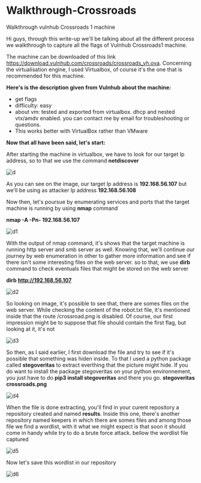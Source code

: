 # Walkthrough-Crossroads
Walkthrough vulnhub Crossroads 1  machine

Hi guys, through this write-up we'll be talking about all the different process we walkthrough to capture all the flags of Vulnhub Crossroads1 machine.

The machine can be downloaded of this link https://download.vulnhub.com/crossroads/crossroads_vh.ova.
Concerning the virtualisation engine, I used Virtualbox, of course it's the one that is recommended for this machine.

**Here's is the description given from Vulnhub about the machine:**

* get flags
* difficulty: easy
* about vm: tested and exported from virtualbox. dhcp and nested vtx/amdv enabled. you can contact me by email for troubleshooting or questions.
* This works better with VirtualBox rather than VMware

**Now that all have been said, let's start:**

After starting the machine in virtualbox, we have to look for our target Ip address, so to that we use the command **netdiscover**

![d](https://user-images.githubusercontent.com/63744686/116478438-98007300-a86d-11eb-839f-80d83ad68e55.png)

As you can see on the image, our target Ip address is **192.168.56.107**
but we'll be using as attacker Ip address **192.168.56.108**

Now then, let's poursue by enumerating services and ports that the target machine is running by using **nmap** command

**nmap -A -Pn- 192.168.56.107**

![d1](https://user-images.githubusercontent.com/63744686/116479614-7b653a80-a86f-11eb-94b6-de2fc8c2f305.png)


With the output of nmap command, it's shows that the target machine is running http server and smb server as well.
Knowing that, we'll continue our journey by web enumeration in other to gather more information and see if there isn't some interesting files on the web server.
so to that, we use **dirb** command to check eventuals files that might be stored on the web server

**dirb http://192.168.56.107**

![d2](https://user-images.githubusercontent.com/63744686/116480687-4fe34f80-a871-11eb-9c0d-2877c158a156.png)

So looking on image, it's possible to see that, there are somes files on the web server. While checking the content of the robot.txt file, it's mentioned inside that
the route /crossroad.png is disabled. Of course, our first impression might be to suppose that file should contain the first flag, but looking at it, it's not

![d3](https://user-images.githubusercontent.com/63744686/116487908-a441fb80-a880-11eb-8502-a1c2812943f1.png)

So then, as I said earlier, I first download the file and try to see if it's possible that something was hiden inside. To that I used a python package called **stegoveritas** to extract everthing that the picture might hide. If you do want to install the package stegoveritas on your python environnement, you just have to do **pip3 install stegoveritas** 
and there you go.
**stegoveritas crossroads.png**

![d4](https://user-images.githubusercontent.com/63744686/116488509-0c451180-a882-11eb-9d4e-1fa13ba80b4f.png)

When the file is done extracting, you'll find in your curent repository a repository created and named **results**. Inside this one, there's another repository named keepers in which there are somes files and among those file we find a wordlist, with it what we might expect is that soon it should come in handy while try to do a brute force attack.
bellow the wordlist file captured

![d5](https://user-images.githubusercontent.com/63744686/116488892-10bdfa00-a883-11eb-8d9d-79acbd14ee29.png)

Now let's save this wordlist in our repository

![d6](https://user-images.githubusercontent.com/63744686/116489011-5da1d080-a883-11eb-9570-ecc135123f74.png)









